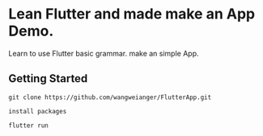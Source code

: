 # Lean Flutter and made make an App Demo.

Learn to use Flutter basic grammar. make an simple App.


## Getting Started
```
git clone https://github.com/wangweianger/FlutterApp.git

install packages

flutter run
```
